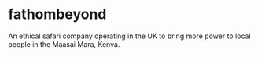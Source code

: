 # fathombeyond
An ethical safari company operating in the UK to bring more power to local people in the Maasai Mara, Kenya.
